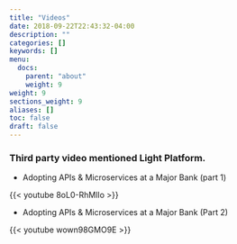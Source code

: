 ```yaml
---
title: "Videos"
date: 2018-09-22T22:43:32-04:00
description: ""
categories: []
keywords: []
menu:
  docs:
    parent: "about"
    weight: 9
weight: 9
sections_weight: 9
aliases: []
toc: false
draft: false
---
```


### Third party video mentioned Light Platform. 

* Adopting APIs & Microservices at a Major Bank (part 1)

{{< youtube 8oL0-RhMIlo >}}


* Adopting APIs & Microservices at a Major Bank (Part 2)

{{< youtube wown98GMO9E >}}